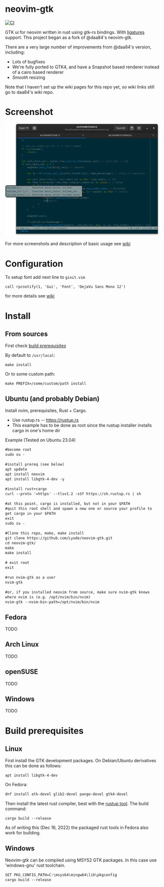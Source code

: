 # neovim-gtk

[![CI](https://github.com/Lyude/neovim-gtk/actions/workflows/ci.yml/badge.svg?branch=main)](https://github.com/Lyude/neovim-gtk/actions/workflows/ci.yml)

GTK ui for neovim written in rust using gtk-rs bindings. With
[ligatures](https://github.com/daa84/neovim-gtk/wiki/Configuration#ligatures) support. This project
began as a fork of @daa84's neovim-gtk.

There are a very large number of improvements from @daa84's version, including:

* Lots of bugfixes
* We're fully ported to GTK4, and have a Snapshot based renderer instead of a cairo based renderer
* _Smooth_ resizing

Note that I haven't set up the wiki pages for this repo yet, so wiki links still go to daa84's wiki
repo.

# Screenshot
![Main Window](/screenshots/neovimgtk-screen.png?raw=true)

For more screenshots and description of basic usage see [wiki](https://github.com/daa84/neovim-gtk/wiki/GUI)

# Configuration
To setup font add next line to `ginit.vim`
```vim
call rpcnotify(1, 'Gui', 'Font', 'DejaVu Sans Mono 12')
```
for more details see [wiki](https://github.com/daa84/neovim-gtk/wiki/Configuration)

# Install
## From sources
First check [build prerequisites](#build-prerequisites)

By default to `/usr/local`:
```
make install
```
Or to some custom path:
```
make PREFIX=/some/custom/path install
```
## Ubuntu (and probably Debian)

Install nvim, prerequisites, Rust + Cargo.

* Use rustup.rs -- https://rustup.rs
* This example has to be done as root since the rustup installer installs cargo in one's home dir

Example (Tested on Ubuntu 23.04)

``` shell
#become root
sudo su -

#install prereq (see below)
apt update
apt install neovim
apt install libgtk-4-dev -y

#install rust+cargo
curl --proto '=https' --tlsv1.2 -sSf https://sh.rustup.rs | sh

#at this point, cargo is installed, but not in your $PATH
#quit this root shell and spawn a new one or source your profile to get cargo in your $PATH
exit
sudo su -

#Clone this repo, make, make install
git clone https://github.com/Lyude/neovim-gtk.git
cd neovim-gtk/
make
make install

# exit root
exit

#run nvim-gtk as a user
nvim-gtk

#or, if you installed neovim from source, make sure nvim-gtk knows where nvim is (e.g. /opt/nvim/bin/nvim)
nvim-gtk --nvim-bin-path=/opt/nvim/bin/nvim
```

## Fedora
TODO
## Arch Linux
TODO
## openSUSE
TODO
## Windows
TODO

# Build prerequisites
## Linux
First install the GTK development packages. On Debian/Ubuntu derivatives
this can be done as follows:
``` shell
apt install libgtk-4-dev
```

On Fedora:
```bash
dnf install atk-devel glib2-devel pango-devel gtk4-devel
```

Then install the latest rust compiler, best with the
[rustup tool](https://rustup.rs/). The build command:
```
cargo build --release
```

As of writing this (Dec 16, 2022) the packaged rust tools in Fedora also work for building.

## Windows
Neovim-gtk can be compiled using MSYS2 GTK packages. In this case use 'windows-gnu' rust toolchain.
```
SET PKG_CONFIG_PATH=C:\msys64\mingw64\lib\pkgconfig
cargo build --release
```
